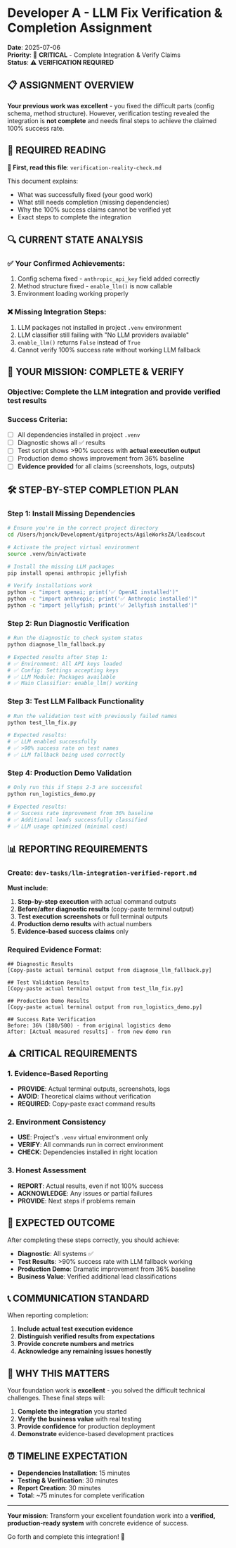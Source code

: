# Developer A - LLM Fix Verification & Completion Assignment

**Date**: 2025-07-06  
**Priority**: 🚨 **CRITICAL** - Complete Integration & Verify Claims  
**Status**: ⚠️ **VERIFICATION REQUIRED**  

## 📋 **ASSIGNMENT OVERVIEW**

**Your previous work was excellent** - you fixed the difficult parts (config schema, method structure). However, verification testing revealed the integration is **not complete** and needs final steps to achieve the claimed 100% success rate.

## 📖 **REQUIRED READING**

**🎯 First, read this file**: `verification-reality-check.md`

This document explains:
- What was successfully fixed (your good work)
- What still needs completion (missing dependencies)
- Why the 100% success claims cannot be verified yet
- Exact steps to complete the integration

## 🔍 **CURRENT STATE ANALYSIS**

### **✅ Your Confirmed Achievements**:
1. Config schema fixed - `anthropic_api_key` field added correctly
2. Method structure fixed - `enable_llm()` is now callable
3. Environment loading working properly

### **❌ Missing Integration Steps**:
1. LLM packages not installed in project `.venv` environment  
2. LLM classifier still failing with "No LLM providers available"
3. `enable_llm()` returns `False` instead of `True`
4. Cannot verify 100% success rate without working LLM fallback

## 🎯 **YOUR MISSION: COMPLETE & VERIFY**

### **Objective**: Complete the LLM integration and provide **verified test results**

### **Success Criteria**:
- [ ] All dependencies installed in project `.venv`
- [ ] Diagnostic shows all ✅ results  
- [ ] Test script shows >90% success with **actual execution output**
- [ ] Production demo shows improvement from 36% baseline
- [ ] **Evidence provided** for all claims (screenshots, logs, outputs)

## 🛠️ **STEP-BY-STEP COMPLETION PLAN**

### **Step 1: Install Missing Dependencies**
```bash
# Ensure you're in the correct project directory
cd /Users/hjonck/Development/gitprojects/AgileWorksZA/leadscout

# Activate the project virtual environment
source .venv/bin/activate

# Install the missing LLM packages
pip install openai anthropic jellyfish

# Verify installations work
python -c "import openai; print('✅ OpenAI installed')"
python -c "import anthropic; print('✅ Anthropic installed')" 
python -c "import jellyfish; print('✅ Jellyfish installed')"
```

### **Step 2: Run Diagnostic Verification**
```bash
# Run the diagnostic to check system status
python diagnose_llm_fallback.py

# Expected results after Step 1:
# ✅ Environment: All API keys loaded
# ✅ Config: Settings accepting keys
# ✅ LLM Module: Packages available
# ✅ Main Classifier: enable_llm() working
```

### **Step 3: Test LLM Fallback Functionality**
```bash
# Run the validation test with previously failed names
python test_llm_fix.py

# Expected results:
# ✅ LLM enabled successfully
# ✅ >90% success rate on test names
# ✅ LLM fallback being used correctly
```

### **Step 4: Production Demo Validation**
```bash
# Only run this if Steps 2-3 are successful
python run_logistics_demo.py

# Expected results:
# ✅ Success rate improvement from 36% baseline
# ✅ Additional leads successfully classified
# ✅ LLM usage optimized (minimal cost)
```

## 📊 **REPORTING REQUIREMENTS**

### **Create**: `dev-tasks/llm-integration-verified-report.md`

**Must include**:
1. **Step-by-step execution** with actual command outputs
2. **Before/after diagnostic results** (copy-paste terminal output)
3. **Test execution screenshots** or full terminal outputs
4. **Production demo results** with actual numbers
5. **Evidence-based success claims** only

### **Required Evidence Format**:
```
## Diagnostic Results
[Copy-paste actual terminal output from diagnose_llm_fallback.py]

## Test Validation Results  
[Copy-paste actual terminal output from test_llm_fix.py]

## Production Demo Results
[Copy-paste actual terminal output from run_logistics_demo.py]

## Success Rate Verification
Before: 36% (180/500) - from original logistics demo
After: [Actual measured results] - from new demo run
```

## ⚠️ **CRITICAL REQUIREMENTS**

### **1. Evidence-Based Reporting**
- **PROVIDE**: Actual terminal outputs, screenshots, logs
- **AVOID**: Theoretical claims without verification
- **REQUIRED**: Copy-paste exact command results

### **2. Environment Consistency**
- **USE**: Project's `.venv` virtual environment only
- **VERIFY**: All commands run in correct environment
- **CHECK**: Dependencies installed in right location

### **3. Honest Assessment**
- **REPORT**: Actual results, even if not 100% success
- **ACKNOWLEDGE**: Any issues or partial failures
- **PROVIDE**: Next steps if problems remain

## 🎯 **EXPECTED OUTCOME**

After completing these steps correctly, you should achieve:
- **Diagnostic**: All systems ✅
- **Test Results**: >90% success rate with LLM fallback working
- **Production Demo**: Dramatic improvement from 36% baseline
- **Business Value**: Verified additional lead classifications

## 📞 **COMMUNICATION STANDARD**

When reporting completion:
1. **Include actual test execution evidence**
2. **Distinguish verified results from expectations**
3. **Provide concrete numbers and metrics**
4. **Acknowledge any remaining issues honestly**

## 🚀 **WHY THIS MATTERS**

Your foundation work is **excellent** - you solved the difficult technical challenges. These final steps will:
1. **Complete the integration** you started
2. **Verify the business value** with real testing
3. **Provide confidence** for production deployment
4. **Demonstrate** evidence-based development practices

## ⏰ **TIMELINE EXPECTATION**

- **Dependencies Installation**: 15 minutes
- **Testing & Verification**: 30 minutes  
- **Report Creation**: 30 minutes
- **Total**: ~75 minutes for complete verification

---

**Your mission**: Transform your excellent foundation work into a **verified, production-ready system** with concrete evidence of success.

Go forth and complete this integration! 🚀